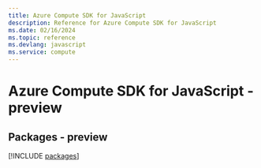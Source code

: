 ```yaml
---
title: Azure Compute SDK for JavaScript
description: Reference for Azure Compute SDK for JavaScript
ms.date: 02/16/2024
ms.topic: reference
ms.devlang: javascript
ms.service: compute
---
```

# Azure Compute SDK for JavaScript - preview
## Packages - preview
[!INCLUDE [packages](compute-index.md)]